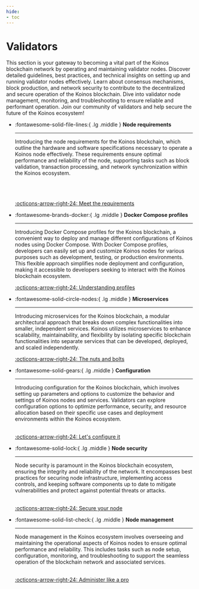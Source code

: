 ```yaml
---
hide:
- toc
---
```


# Validators
This section is your gateway to becoming a vital part of the Koinos blockchain network by operating and maintaining validator nodes. Discover detailed guidelines, best practices, and technical insights on setting up and running validator nodes effectively. Learn about consensus mechanisms, block production, and network security to contribute to the decentralized and secure operation of the Koinos blockchain. Dive into validator node management, monitoring, and troubleshooting to ensure reliable and performant operation. Join our community of validators and help secure the future of the Koinos ecosystem!

<div class="grid cards" markdown>

-   :fontawesome-solid-file-lines:{ .lg .middle } __Node requirements__

    ---

    Introducing the node requirements for the Koinos blockchain, which outline the hardware and software specifications necessary to operate a Koinos node effectively. These requirements ensure optimal performance and reliability of the node, supporting tasks such as block validation, transaction processing, and network synchronization within the Koinos ecosystem.
    <br/><br/><br/><br/>

    [:octicons-arrow-right-24: Meet the requirements](node-requirements.md)

-  :fontawesome-brands-docker:{ .lg .middle } __Docker Compose profiles__

    ---

    
    Introducing Docker Compose profiles for the Koinos blockchain, a convenient way to deploy and manage different configurations of Koinos nodes using Docker Compose. With Docker Compose profiles, developers can easily set up and customize Koinos nodes for various purposes such as development, testing, or production environments. This flexible approach simplifies node deployment and configuration, making it accessible to developers seeking to interact with the Koinos blockchain ecosystem.

    [:octicons-arrow-right-24: Understanding profiles](docker-compose-profiles.md)

-   :fontawesome-solid-circle-nodes:{ .lg .middle } __Microservices__

    ---

    Introducing microservices for the Koinos blockchain, a modular architectural approach that breaks down complex functionalities into smaller, independent services. Koinos utilizes microservices to enhance scalability, maintainability, and flexibility by isolating specific blockchain functionalities into separate services that can be developed, deployed, and scaled independently.

    [:octicons-arrow-right-24: The nuts and bolts](microservices.md)

-   :fontawesome-solid-gears:{ .lg .middle } __Configuration__

    ---

    Introducing configuration for the Koinos blockchain, which involves setting up parameters and options to customize the behavior and settings of Koinos nodes and services. Validators can explore configuration options to optimize performance, security, and resource allocation based on their specific use cases and deployment environments within the Koinos ecosystem.
    <br/><br/>

    [:octicons-arrow-right-24: Let's configure it](configuration.md)

-   :fontawesome-solid-lock:{ .lg .middle } __Node security__

    ---

    Node security is paramount in the Koinos blockchain ecosystem, ensuring the integrity and reliability of the network. It encompasses best practices for securing node infrastructure, implementing access controls, and keeping software components up to date to mitigate vulnerabilities and protect against potential threats or attacks.
    <br/><br/>

    [:octicons-arrow-right-24: Secure your node](node-security.md)

-   :fontawesome-solid-list-check:{ .lg .middle } __Node management__

    ---

    
    Node management in the Koinos ecosystem involves overseeing and maintaining the operational aspects of Koinos nodes to ensure optimal performance and reliability. This includes tasks such as node setup, configuration, monitoring, and troubleshooting to support the seamless operation of the blockchain network and associated services.
    <br/><br/>

    [:octicons-arrow-right-24: Administer like a pro](node-management.md)

</div>
